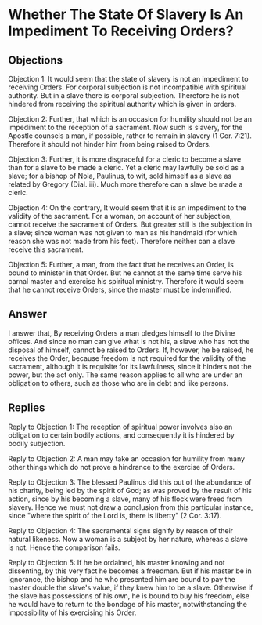 # Whether The State Of Slavery Is An Impediment To Receiving Orders?

## Objections

Objection 1: It would seem that the state of slavery is not an impediment to receiving Orders. For corporal subjection is not incompatible with spiritual authority. But in a slave there is corporal subjection. Therefore he is not hindered from receiving the spiritual authority which is given in orders.

Objection 2: Further, that which is an occasion for humility should not be an impediment to the reception of a sacrament. Now such is slavery, for the Apostle counsels a man, if possible, rather to remain in slavery (1 Cor. 7:21). Therefore it should not hinder him from being raised to Orders.

Objection 3: Further, it is more disgraceful for a cleric to become a slave than for a slave to be made a cleric. Yet a cleric may lawfully be sold as a slave; for a bishop of Nola, Paulinus, to wit, sold himself as a slave as related by Gregory (Dial. iii). Much more therefore can a slave be made a cleric.

Objection 4: On the contrary, It would seem that it is an impediment to the validity of the sacrament. For a woman, on account of her subjection, cannot receive the sacrament of Orders. But greater still is the subjection in a slave; since woman was not given to man as his handmaid (for which reason she was not made from his feet). Therefore neither can a slave receive this sacrament.

Objection 5: Further, a man, from the fact that he receives an Order, is bound to minister in that Order. But he cannot at the same time serve his carnal master and exercise his spiritual ministry. Therefore it would seem that he cannot receive Orders, since the master must be indemnified.

## Answer



I answer that, By receiving Orders a man pledges himself to the Divine offices. And since no man can give what is not his, a slave who has not the disposal of himself, cannot be raised to Orders. If, however, he be raised, he receives the Order, because freedom is not required for the validity of the sacrament, although it is requisite for its lawfulness, since it hinders not the power, but the act only. The same reason applies to all who are under an obligation to others, such as those who are in debt and like persons.

## Replies

Reply to Objection 1: The reception of spiritual power involves also an obligation to certain bodily actions, and consequently it is hindered by bodily subjection.

Reply to Objection 2: A man may take an occasion for humility from many other things which do not prove a hindrance to the exercise of Orders.

Reply to Objection 3: The blessed Paulinus did this out of the abundance of his charity, being led by the spirit of God; as was proved by the result of his action, since by his becoming a slave, many of his flock were freed from slavery. Hence we must not draw a conclusion from this particular instance, since "where the spirit of the Lord is, there is liberty" (2 Cor. 3:17).

Reply to Objection 4: The sacramental signs signify by reason of their natural likeness. Now a woman is a subject by her nature, whereas a slave is not. Hence the comparison fails.

Reply to Objection 5: If he be ordained, his master knowing and not dissenting, by this very fact he becomes a freedman. But if his master be in ignorance, the bishop and he who presented him are bound to pay the master double the slave's value, if they knew him to be a slave. Otherwise if the slave has possessions of his own, he is bound to buy his freedom, else he would have to return to the bondage of his master, notwithstanding the impossibility of his exercising his Order.